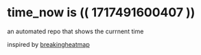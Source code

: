 # time_now is (( 1717491600407 ))

an automated repo that shows the currnent time

inspired by [breakingheatmap](https://github.com/breakingheatmap/breakingheatmap)